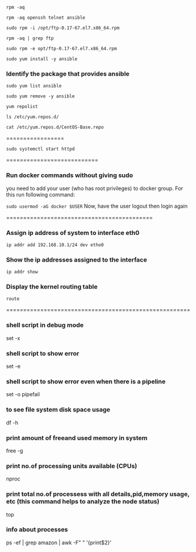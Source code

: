 `rpm -aq`

`rpm -aq openssh telnet ansible`

`sudo rpm -i /opt/ftp-0.17-67.el7.x86_64.rpm`

`rpm -aq | grep ftp`

`sudo rpm -e opt/ftp-0.17-67.el7.x86_64.rpm`

`sudo yum install -y ansible`

### Identify the package that provides ansible
`sudo yum list ansible`

`sudo yum remove -y ansible`

`yum repolist`

`ls /etc/yum.repos.d/`

`cat /etc/yum.repos.d/CentOS-Base.repo`

=================

`sudo systemctl start httpd`

===========================

### Run docker commands without giving sudo
you need to add your user (who has root privileges) to docker group. For this run following command:

`sudo usermod -aG docker $USER`
Now, have the user logout then login again

===========================================

### Assign ip address of system to interface eth0
 `ip addr add 192.168.10.1/24 dev etho0`

### Show the ip addresses assigned to the interface
`ip addr show`

### Display the kernel routing table
`route`

======================================================
### shell script in debug mode 
set -x

### shell script to show error
set -e

### shell script to show error even when there is a pipeline
set -o pipefail

### to see file system disk space usage
df -h

### print amount of freeand used memory in system
free -g

### print no.of processing units available (CPUs)
nproc

### print total no.of processess with all details,pid,memory usage, etc (this command helps to analyze the node status)
top

### info about processes
ps -ef | grep amazon | awk -F" " '{print$2}'

